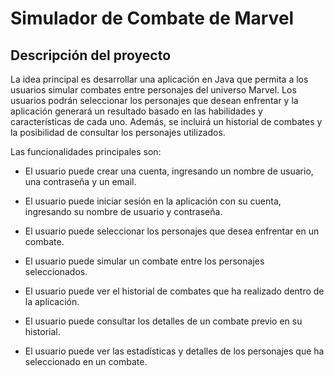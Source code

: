 # Simulador de Combate de Marvel

## Descripción del proyecto
La idea principal es desarrollar una aplicación en Java que permita a los usuarios simular combates entre personajes del universo Marvel. Los usuarios podrán seleccionar los personajes que desean enfrentar y la aplicación generará un resultado basado en las habilidades y características de cada uno. Además, se incluirá un historial de combates y la posibilidad de consultar los personajes utilizados.

Las funcionalidades principales son:

- El usuario puede crear una cuenta, ingresando un nombre de usuario, una contraseña y un email.

- El usuario puede iniciar sesión en la aplicación con su cuenta, ingresando su nombre de usuario y contraseña.

- El usuario puede seleccionar los personajes que desea enfrentar en un combate.

- El usuario puede simular un combate entre los personajes seleccionados.

- El usuario puede ver el historial de combates que ha realizado dentro de la aplicación.

- El usuario puede consultar los detalles de un combate previo en su historial.

- El usuario puede ver las estadísticas y detalles de los personajes que ha seleccionado en un combate.
